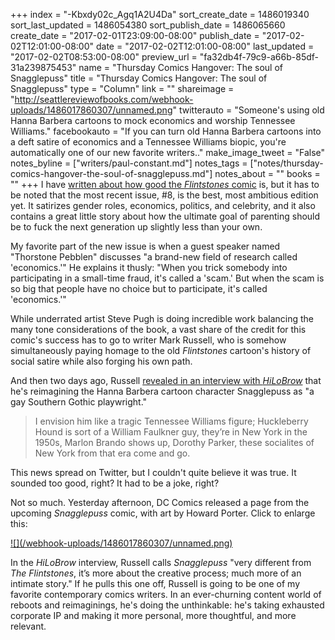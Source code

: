 +++
index = "-Kbxdy02c_Agq1A2U4Da"
sort_create_date = 1486019340
sort_last_updated = 1486054380
sort_publish_date = 1486065660
create_date = "2017-02-01T23:09:00-08:00"
publish_date = "2017-02-02T12:01:00-08:00"
date = "2017-02-02T12:01:00-08:00"
last_updated = "2017-02-02T08:53:00-08:00"
preview_url = "fa32db4f-79c9-a66b-85df-31a239875453"
name = "Thursday Comics Hangover: The soul of Snagglepuss"
title = "Thursday Comics Hangover: The soul of Snagglepuss"
type = "Column"
link = ""
shareimage = "http://seattlereviewofbooks.com/webhook-uploads/1486017860307/unnamed.png"
twitterauto = "Someone's using old Hanna Barbera cartoons to mock economics and worship Tennessee Williams."
facebookauto = "If you can turn old Hanna Barbera cartoons into a deft satire of economics and a Tennessee Williams biopic, you're automatically one of our new favorite writers.."
make_image_tweet = "False"
notes_byline = ["writers/paul-constant.md"]
notes_tags = ["notes/thursday-comics-hangover-the-soul-of-snagglepuss.md"]
notes_about = ""
books = ""
+++
I have [written about how good the *Flintstones* comic](http://www.seattlereviewofbooks.com/notes/2016/08/25/thursday-comics-hangover-the-bedrock-of-our-society/) is, but it has to be noted that the most recent issue, #8, is the best, most ambitious edition yet. It satirizes gender roles, economics, politics, and celebrity, and it also contains a great little story about how the ultimate goal of parenting should be to fuck the next generation up slightly less than your own.

My favorite part of the new issue is when a guest speaker named "Thorstone Pebblen" discusses "a brand-new field of research called 'economics.'" He explains it thusly: "When you trick somebody into participating in a small-time fraud, it's called a 'scam.' But when the scam is so big that people have no choice but to participate, it's called 'economics.'"

While underrated artist Steve Pugh is doing incredible work balancing the many tone considerations of the book, a vast share of the credit for this comic's success has to go to writer Mark Russell, who is somehow simultaneously paying homage to the old *Flintstones* cartoon's history of social satire while also forging his own path.

And then two days ago, Russell [revealed in an interview with *HiLoBrow*](http://hilobrow.com/2017/01/23/this-look-at-those-cavemen-go/) that he's reimagining the Hanna Barbera cartoon character Snagglepuss as "a gay Southern Gothic playwright."

<blockquote> I envision him like a tragic Tennessee Williams figure; Huckleberry Hound is sort of a William Faulkner guy, they’re in New York in the 1950s, Marlon Brando shows up, Dorothy Parker, these socialites of New York from that era come and go.</blockquote>

This news spread on Twitter, but I couldn't quite believe it was true. It sounded too good, right? It had to be a joke, right?

Not so much. Yesterday afternoon, DC Comics released a page from the upcoming *Snagglepuss* comic, with art by Howard Porter. Click to enlarge this:

<p class="image"><a href="/webhook-uploads/1486017860307/unnamed.png" target="_blank">![](/webhook-uploads/1486017860307/unnamed.png)</a></p>

In the *HiLoBrow* interview, Russell calls *Snagglepuss* "very different from *The Flintstones*, it’s more about the creative process; much more of an intimate story." If he pulls this one off, Russell is going to be one of my favorite contemporary comics writers. In an ever-churning content world of reboots and reimaginings, he's doing the unthinkable: he's taking exhausted corporate IP and making it more personal, more thoughtful, and more relevant.